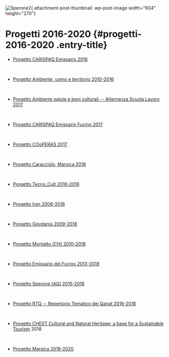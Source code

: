 ![Sperone2](wp-content/uploads/2018/11/Sperone2-604x270.jpg){.attachment-post-thumbnail .wp-post-image width="604" height="270"}

Progetti 2016-2020 {#progetti-2016-2020 .entry-title}
==================

-   [Progetto CARISPAQ Emissario 2016](indexfe6b.html?p=850 "Progetto CARISPAQ Emissario 2016")

&nbsp;

-   [Progetto Ambiente, uomo e territorio 2010-2016](index3f97.html?p=383 "Ambiente, uomo e territorio 2010-2016")

&nbsp;

-   [Progetto Ambiente salute e beni culturali -- Alternanza Scuola Lavoro 2017](index08ac.html?p=1686 "Progetto ALTERNANZA SCUOLA LAVORO 2017")

&nbsp;

-   [Progetto CARISPAQ Emissario Fucino 2017](index461a.html?p=854 "Progetto CARISPAQ Emissario Fucino 2017")

&nbsp;

-   [Progetto COoPERAS 2017](wp-content/uploads/2017/03/Progetto_COoPERAS_2017-_RIDxWEB.pdf)

&nbsp;

-   [Progetto Caracciolo, Marsica 2018](index5d95.html?p=863 "Progetto Caracciolo, Marsica 2017")

&nbsp;

-   [Progetto Tecno\_Cult 2016-2018](indexae62.html?p=397 "Tecno_Cult 2016-2017")

&nbsp;

-   [Progetto Iran 2008-2018](index1f38.html?p=381 "IRAN 2008-2018")

&nbsp;

-   [Progetto Giordania 2009-2018](indexe8d3.html?p=378 "GIORDANIA 2009-2018")

&nbsp;

-   [Progetto Montalto (CH) 2010-2018](indexffa6.html?p=407 "_Montalto 2010-2018")

&nbsp;

-   [Progetto Emissario del Fucino 2013-2018](index4efb.html?p=405 "_Emissario del Fucino 2011-2018")

&nbsp;

-   [Progetto Sperone (AQ) 2015-2018](index23ea.html?p=403 "_Sperone 2015-2018")

&nbsp;

-   [Progetto RTQ -- Repertorio Tematico dei Qanat 2016-2018](index51fe.html?p=394 "ATQ – Atlante Tematico dei Qanat")

&nbsp;

-   [Progetto CHEST Cultural and Natural Heritage: a base for a Sustainable Tourism](index4e02.html?p=1743 "Progetto CHEST Cultural and Natural Heritage: a base for a Sustainable Tourism") 2018

&nbsp;

-   [Progetto Marsica 2018-2020](indexc757.html?p=2151 "Progetto Marsica 2018 – 2020")

